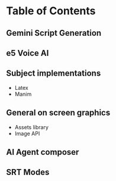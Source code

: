 # Table of Contents
## Gemini Script Generation
## e5 Voice AI
## Subject implementations
- Latex
- Manim
## General on screen graphics
- Assets library
- Image API
## AI Agent composer
## SRT Modes

